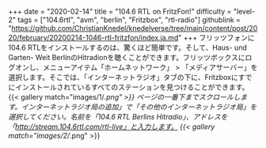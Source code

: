 +++
date = "2020-02-14"
title = "104.6 RTL on FritzFon!"
difficulty = "level-2"
tags = ["104.6rtl", "avm", "berlin", "Fritzbox", "rtl-radio"]
githublink = "https://github.com/ChristianKnedel/knedelverse/tree/main/content/post/2020/february/20200214-1046-rtl-fritzfon/index.ja.md"
+++
フリッツフォンに104.6 RTLをインストールするのは、驚くほど簡単です。そして、Haus- und Garten- Weit BerlinのHitradionを聴くことができます。フリッツボックスにログオンし、メニューアイテム「ホームネットワーク」 > 「メディアサーバー」を選択します。そこでは、「インターネットラジオ」タブの下に、Fritzboxにすでにインストールされているすべてのステーションを見つけることができます。
{{< gallery match="images/1/*.png" >}}
ページの一番下までスクロールします。インターネットラジオ局の追加」で「その他のインターネットラジオ局」を選択してください。名前を「104.6 RTL Berlins Hitradio」、アドレスを「http://stream.104.6rtl.com/rtl-live」と入力します。
{{< gallery match="images/2/*.png" >}}
